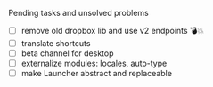Pending tasks and unsolved problems
- [ ] remove old dropbox lib and use v2 endpoints 💣💥 
- [ ] translate shortcuts
- [ ] beta channel for desktop
- [ ] externalize modules: locales, auto-type 
- [ ] make Launcher abstract and replaceable